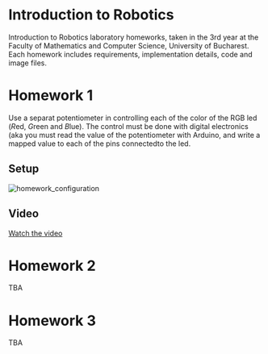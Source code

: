 # Introduction to Robotics
Introduction to Robotics laboratory homeworks, taken in the 3rd year at the Faculty of Mathematics and Computer Science, University of Bucharest. Each homework includes requirements, implementation details, code and image files.

# Homework 1
  Use a separat potentiometer in controlling each of the color of the RGB led (*R*ed, *G*reen and *B*lue).  The control must be done with digital electronics (aka you must read the value of the potentiometer with Arduino, and write a mapped value to each of the pins connectedto the led.
  
## Setup
  ![homework_configuration](https://user-images.githubusercontent.com/79380914/197886843-1d80908d-0ce9-43b8-aeb9-123c700270a8.jpeg)

## Video
  [Watch the video](https://youtu.be/uTKtmfkYtcI)
  
# Homework 2
  TBA
# Homework 3
  TBA
